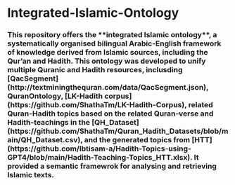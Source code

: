 # Integrated-Islamic-Ontology
<h3> This repository offers the **integrated Islamic ontology**, a systematically organised bilingual Arabic-English framework of knowledge derived from Islamic sources, including the Qur’an and Hadith. 
This ontology was developed to unify multiple Quranic and Hadith resources, inclusding [QacSegment](http://textminingthequran.com/data/QacSegment.json), QuranOntology, [LK-Hadith corpus](https://github.com/ShathaTm/LK-Hadith-Corpus), related Quran-Hadith topics based on the related Quran-verse and Hadith-teachings in the [QH_Dataset](https://github.com/ShathaTm/Quran_Hadith_Datasets/blob/main/QH_Dataset.csv), and the generated topics from [HTT](https://github.com/Ibtisam-a/Hadith-Topics-using-GPT4/blob/main/Hadith-Teaching-Topics_HTT.xlsx). It provided a semantic framewrok for analysing and retrieving Islamic texts.
